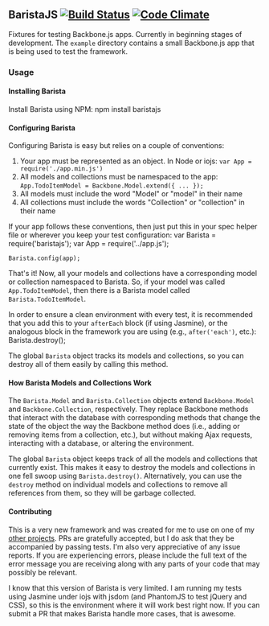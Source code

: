 ## BaristaJS [![Build Status](https://travis-ci.org/danascheider/barista.svg?branch=dev)](https://travis-ci.org/danascheider/barista)  [![Code Climate](https://codeclimate.com/github/danascheider/barista/badges/gpa.svg)](https://codeclimate.com/github/danascheider/barista)
Fixtures for testing Backbone.js apps. Currently in beginning stages of development.
The `example` directory contains a small Backbone.js app that is being used to test the
framework.

### Usage
#### Installing Barista
Install Barista using NPM:
    npm install baristajs

#### Configuring Barista
Configuring Barista is easy but relies on a couple of conventions:
  1. Your app must be represented as an object. In Node or iojs:
         `var App = require('./app.min.js')`
  2. All models and collections must be namespaced to the app:
         `App.TodoItemModel = Backbone.Model.extend({ ... });`
  3. All models must include the word "Model" or "model" in their name
  4. All collections must include the words "Collection" or "collection"
     in their name

If your app follows these conventions, then just put this in your spec helper file or wherever
you keep your test configuration:
    var Barista = require('baristajs');
    var App     = require('../app.js');

    Barista.config(app);

That's it! Now, all your models and collections have a corresponding model or collection
namespaced to Barista. So, if your model was called `App.TodoItemModel`, then there is a
Barista model called `Barista.TodoItemModel`.

In order to ensure a clean environment with every test, it is recommended that you add
this to your `afterEach` block (if using Jasmine), or the analogous block in the framework
you are using (e.g., `after('each')`, etc.):
    Barista.destroy();

The global `Barista` object tracks its models and collections, so you can destroy all of them
easily by calling this method.

#### How Barista Models and Collections Work
The `Barista.Model` and `Barista.Collection` objects extend `Backbone.Model` and 
`Backbone.Collection`, respectively. They replace Backbone methods that interact with the
database with corresponding methods that change the state of the object the way the Backbone
method does (i.e., adding or removing items from a collection, etc.), but without making
Ajax requests, interacting with a database, or altering the environment.

The global `Barista` object keeps track of all the models and collections that currently exist.
This makes it easy to destroy the models and collections in one fell swoop using 
`Barista.destroy()`. Alternatively, you can use the `destroy` method on individual models and
collections to remove all references from them, so they will be garbage collected.

#### Contributing
This is a very new framework and was created for me to use on one of my [other projects](https://github.com/danascheider/canto-front-end). PRs are gratefully accepted, but I do ask that they be accompanied by passing tests. I'm also very appreciative of any issue reports. If you are experiencing errors, please include the full text of the error message you are receiving along with any parts of your code that may possibly be relevant. 

I know that this version of Barista is very limited. I am running my tests using Jasmine under iojs
with jsdom (and PhantomJS to test jQuery and CSS), so this is the environment where it will work best right now. If you can submit a PR that makes Barista handle more cases, that is awesome.